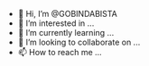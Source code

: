 - 👋 Hi, I’m @GOBINDABISTA
- 👀 I’m interested in ...
- 🌱 I’m currently learning ...
- 💞️ I’m looking to collaborate on ...
- 📫 How to reach me ...

<!---
GOBINDABISTA/GOBINDABISTA is a ✨ special ✨ repository because its `README.md` (this file) appears on your GitHub profile.
You can click the Preview link to take a look at your changes.
--->
